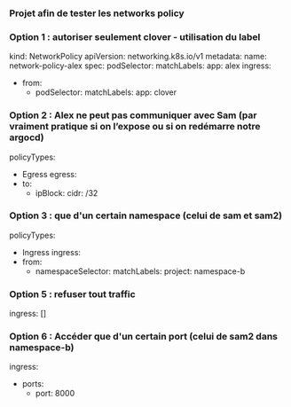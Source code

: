 ### Projet afin de tester les networks policy

### Option 1 : autoriser seulement clover - utilisation du label 
kind: NetworkPolicy
apiVersion: networking.k8s.io/v1
metadata:
  name: network-policy-alex
spec:
  podSelector:
    matchLabels:
      app: alex
  ingress:
  - from:
      - podSelector:
          matchLabels:
            app: clover



### Option 2 : Alex ne peut pas communiquer avec Sam (par vraiment pratique si on l’expose ou si on redémarre notre argocd)
policyTypes:
  - Egress
  egress:
  - to:
    - ipBlock:
        cidr: <adresseIP pod de sam>/32

### Option 3 :  que d'un certain namespace (celui de sam et sam2)
policyTypes:
  - Ingress
  ingress:
  - from:
    - namespaceSelector:
        matchLabels:
          project: namespace-b

### Option 5 : refuser tout traffic
ingress: []


### Option 6 : Accéder que d'un certain port (celui de sam2 dans namespace-b)
  ingress:
  - ports:
    - port: 8000